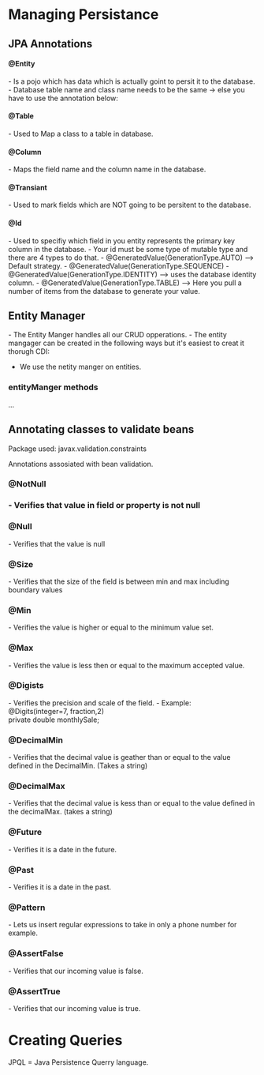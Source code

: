 <h1>Managing Persistance</h1>

<h2>JPA Annotations</h2>

<h4>@Entity</h4>
- Is a pojo which has data which is actually goint to persit it to the database.
- Database table name and class name needs to be the same -> else you have to use the annotation below:

<h4>@Table</h4>
- Used to Map a class to a table in database.

<h4>@Column</h4>
- Maps the field name and the column name in the database.

<h4>@Transiant</h4>
- Used to mark fields which are NOT going to be persitent to the database.

<h4>@Id</h4>
- Used to specifiy which field in you entity represents the primary key column in the database.
- Your id must be some type of mutable type and there are 4 types to do that. 
    - @GeneratedValue(GenerationType.AUTO) --> Default strategy.
    - @GeneratedValue(GenerationType.SEQUENCE)
    - @GeneratedValue(GenerationType.IDENTITY) --> uses the database identity column.
    - @GeneratedValue(GenerationType.TABLE) --> Here you pull a number of items from the database to generate your value.

<br>
<h2>Entity Manager</h2>
- The Entity Manger handles all our CRUD opperations.
- The entity mangager can be created in the following ways but it's easiest to creat it thorugh CDI:

- We use the netity manger on entities.

<h3>entityManger methods</h3>
...

<br>
<h2>Annotating classes to validate beans</h2>
Package used:
javax.validation.constraints

Annotations assosiated with bean validation.<br>

<h3>@NotNull<h3>
- Verifies that value in field or property is not null

<h3>@Null</h3>
- Verifies that the value is null

<h3>@Size</h3>
- Verifies that the size of the field is between min and max including boundary values

<h3>@Min</h3>
- Verifies the value is higher or equal to the minimum value set.

<h3>@Max</h3>
- Verifies the value is less then or equal to the maximum accepted value.

<h3>@Digists</h3>
- Verifies the precision and scale of the field.
- Example: <br>
@Digits(integer=7, fraction,2) <br>
private double monthlySale;

<h3>@DecimalMin</h3>
- Verifies that the decimal value is geather than or equal to the value defined in the DecimalMin. (Takes a string)

<h3>@DecimalMax</h3>
- Verifies that the decimal value is kess than or equal to the value defined in the decimalMax. (takes a string)

<h3>@Future</h3>
- Verifies it is a date in the future.
<h3>@Past</h3>
- Verifies it is a date in the past.

<h3>@Pattern</h3>
- Lets us insert regular expressions to take in only a phone number for example.

<h3>@AssertFalse</h3>
- Verifies that our incoming value is false.

<h3>@AssertTrue</h3>
- Verifies that our incoming value is true.

<br>
<h1>Creating Queries</h1>

JPQL = Java Persistence Querry language.
